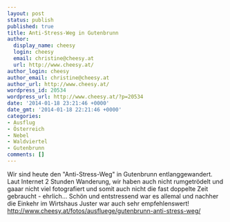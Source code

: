 ```yaml
---
layout: post
status: publish
published: true
title: Anti-Stress-Weg in Gutenbrunn
author:
  display_name: cheesy
  login: cheesy
  email: christine@cheesy.at
  url: http://www.cheesy.at/
author_login: cheesy
author_email: christine@cheesy.at
author_url: http://www.cheesy.at/
wordpress_id: 20534
wordpress_url: http://www.cheesy.at/?p=20534
date: '2014-01-18 23:21:46 +0000'
date_gmt: '2014-01-18 22:21:46 +0000'
categories:
- Ausflug
- Österreich
- Nebel
- Waldviertel
- Gutenbrunn
comments: []
---
```

Wir sind heute den "Anti-Stress-Weg" in Gutenbrunn entlanggewandert. Laut Internet 2 Stunden Wanderung, wir haben auch nicht rumgetrödelt und gaaar nicht viel fotografiert und somit auch nicht die fast doppelte Zeit gebraucht - ehrlich...
Schön und entstressend war es allemal und nachher die Einkehr im Wirtshaus Juster war auch sehr empfehlenswert!
http://www.cheesy.at/fotos/ausfluege/gutenbrunn-anti-stress-weg/
